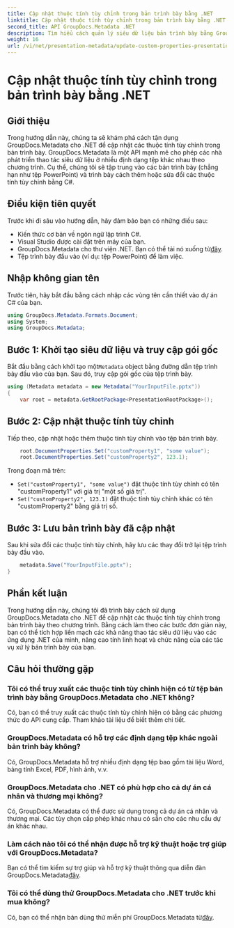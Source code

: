 ```yaml
---
title: Cập nhật thuộc tính tùy chỉnh trong bản trình bày bằng .NET
linktitle: Cập nhật thuộc tính tùy chỉnh trong bản trình bày bằng .NET
second_title: API GroupDocs.Metadata .NET
description: Tìm hiểu cách quản lý siêu dữ liệu bản trình bày bằng GroupDocs.Metadata cho .NET. Cập nhật các thuộc tính tùy chỉnh một cách hiệu quả trong tệp PowerPoint.
weight: 16
url: /vi/net/presentation-metadata/update-custom-properties-presentations/
---
```


# Cập nhật thuộc tính tùy chỉnh trong bản trình bày bằng .NET

## Giới thiệu
Trong hướng dẫn này, chúng ta sẽ khám phá cách tận dụng GroupDocs.Metadata cho .NET để cập nhật các thuộc tính tùy chỉnh trong bản trình bày. GroupDocs.Metadata là một API mạnh mẽ cho phép các nhà phát triển thao tác siêu dữ liệu ở nhiều định dạng tệp khác nhau theo chương trình. Cụ thể, chúng tôi sẽ tập trung vào các bản trình bày (chẳng hạn như tệp PowerPoint) và trình bày cách thêm hoặc sửa đổi các thuộc tính tùy chỉnh bằng C#.
## Điều kiện tiên quyết
Trước khi đi sâu vào hướng dẫn, hãy đảm bảo bạn có những điều sau:
- Kiến thức cơ bản về ngôn ngữ lập trình C#.
- Visual Studio được cài đặt trên máy của bạn.
-  GroupDocs.Metadata cho thư viện .NET. Bạn có thể tải nó xuống từ[đây](https://releases.groupdocs.com/metadata/net/).
- Tệp trình bày đầu vào (ví dụ: tệp PowerPoint) để làm việc.

## Nhập không gian tên
Trước tiên, hãy bắt đầu bằng cách nhập các vùng tên cần thiết vào dự án C# của bạn.
```csharp
using GroupDocs.Metadata.Formats.Document;
using System;
using GroupDocs.Metadata;
```
## Bước 1: Khởi tạo siêu dữ liệu và truy cập gói gốc
 Bắt đầu bằng cách khởi tạo một`Metadata` object bằng đường dẫn tệp trình bày đầu vào của bạn. Sau đó, truy cập gói gốc của tệp trình bày.
```csharp
using (Metadata metadata = new Metadata("YourInputFile.pptx"))
{
    var root = metadata.GetRootPackage<PresentationRootPackage>();
```
## Bước 2: Cập nhật thuộc tính tùy chỉnh
Tiếp theo, cập nhật hoặc thêm thuộc tính tùy chỉnh vào tệp bản trình bày.
```csharp
    root.DocumentProperties.Set("customProperty1", "some value");
    root.DocumentProperties.Set("customProperty2", 123.1);
```
Trong đoạn mã trên:
- `Set("customProperty1", "some value")` đặt thuộc tính tùy chỉnh có tên "customProperty1" với giá trị "một số giá trị".
- `Set("customProperty2", 123.1)` đặt thuộc tính tùy chỉnh khác có tên "customProperty2" bằng giá trị số.
## Bước 3: Lưu bản trình bày đã cập nhật
Sau khi sửa đổi các thuộc tính tùy chỉnh, hãy lưu các thay đổi trở lại tệp trình bày đầu vào.
```csharp
    metadata.Save("YourInputFile.pptx");
}
```

## Phần kết luận
Trong hướng dẫn này, chúng tôi đã trình bày cách sử dụng GroupDocs.Metadata cho .NET để cập nhật các thuộc tính tùy chỉnh trong bản trình bày theo chương trình. Bằng cách làm theo các bước đơn giản này, bạn có thể tích hợp liền mạch các khả năng thao tác siêu dữ liệu vào các ứng dụng .NET của mình, nâng cao tính linh hoạt và chức năng của các tác vụ xử lý bản trình bày của bạn.

## Câu hỏi thường gặp
### Tôi có thể truy xuất các thuộc tính tùy chỉnh hiện có từ tệp bản trình bày bằng GroupDocs.Metadata cho .NET không?
Có, bạn có thể truy xuất các thuộc tính tùy chỉnh hiện có bằng các phương thức do API cung cấp. Tham khảo tài liệu để biết thêm chi tiết.
### GroupDocs.Metadata có hỗ trợ các định dạng tệp khác ngoài bản trình bày không?
Có, GroupDocs.Metadata hỗ trợ nhiều định dạng tệp bao gồm tài liệu Word, bảng tính Excel, PDF, hình ảnh, v.v.
### GroupDocs.Metadata cho .NET có phù hợp cho cả dự án cá nhân và thương mại không?
Có, GroupDocs.Metadata có thể được sử dụng trong cả dự án cá nhân và thương mại. Các tùy chọn cấp phép khác nhau có sẵn cho các nhu cầu dự án khác nhau.
### Làm cách nào tôi có thể nhận được hỗ trợ kỹ thuật hoặc trợ giúp với GroupDocs.Metadata?
 Bạn có thể tìm kiếm sự trợ giúp và hỗ trợ kỹ thuật thông qua diễn đàn GroupDocs.Metadata[đây](https://forum.groupdocs.com/c/metadata/14).
### Tôi có thể dùng thử GroupDocs.Metadata cho .NET trước khi mua không?
 Có, bạn có thể nhận bản dùng thử miễn phí GroupDocs.Metadata từ[đây](https://releases.groupdocs.com/).